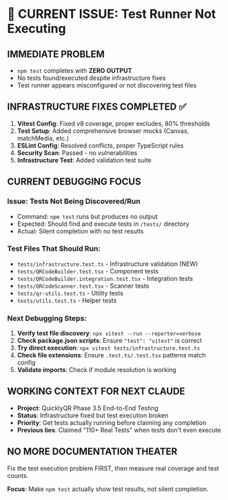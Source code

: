 # 🔧 CURRENT ISSUE: Test Runner Not Executing

## **IMMEDIATE PROBLEM**
- `npm test` completes with **ZERO OUTPUT** 
- No tests found/executed despite infrastructure fixes
- Test runner appears misconfigured or not discovering test files

## **INFRASTRUCTURE FIXES COMPLETED** ✅
1. **Vitest Config**: Fixed v8 coverage, proper excludes, 80% thresholds
2. **Test Setup**: Added comprehensive browser mocks (Canvas, matchMedia, etc.)
3. **ESLint Config**: Resolved conflicts, proper TypeScript rules  
4. **Security Scan**: Passed - no vulnerabilities
5. **Infrastructure Test**: Added validation test suite

## **CURRENT DEBUGGING FOCUS**

### **Issue**: Tests Not Being Discovered/Run
- Command: `npm test` runs but produces no output
- Expected: Should find and execute tests in `/tests/` directory
- Actual: Silent completion with no test results

### **Test Files That Should Run**:
- `tests/infrastructure.test.ts` - Infrastructure validation (NEW)
- `tests/QRCodeBuilder.test.tsx` - Component tests  
- `tests/QRCodeBuilder.integration.test.tsx` - Integration tests
- `tests/QRCodeScanner.test.tsx` - Scanner tests
- `tests/qr-utils.test.ts` - Utility tests
- `tests/utils.test.ts` - Helper tests

### **Next Debugging Steps**:
1. **Verify test file discovery**: `npx vitest --run --reporter=verbose`
2. **Check package.json scripts**: Ensure `"test": "vitest"` is correct
3. **Try direct execution**: `npx vitest tests/infrastructure.test.ts`
4. **Check file extensions**: Ensure `.test.ts/.test.tsx` patterns match config
5. **Validate imports**: Check if module resolution is working

## **WORKING CONTEXT FOR NEXT CLAUDE**
- **Project**: QuicklyQR Phase 3.5 End-to-End Testing
- **Status**: Infrastructure fixed but test execution broken
- **Priority**: Get tests actually running before claiming any completion
- **Previous lies**: Claimed "110+ Real Tests" when tests don't even execute

## **NO MORE DOCUMENTATION THEATER**
Fix the test execution problem FIRST, then measure real coverage and test counts.

**Focus**: Make `npm test` actually show test results, not silent completion.
